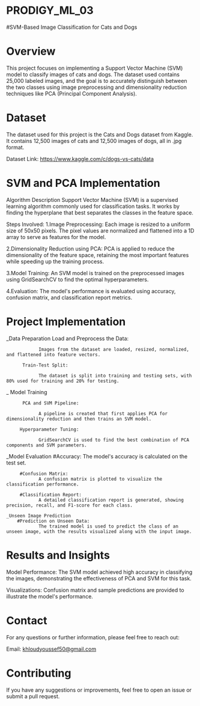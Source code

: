 # PRODIGY_ML_03
#SVM-Based Image Classification for Cats and Dogs

# Overview
This project focuses on implementing a Support Vector Machine (SVM) model to classify images of cats and dogs. The dataset used contains 25,000 labeled images, and the goal is to accurately distinguish between the two classes using image preprocessing and dimensionality reduction techniques like PCA (Principal Component Analysis).

# Dataset
The dataset used for this project is the Cats and Dogs dataset from Kaggle. It contains 12,500 images of cats and 12,500 images of dogs, all in .jpg format.

Dataset Link: https://www.kaggle.com/c/dogs-vs-cats/data

# SVM and PCA Implementation
Algorithm Description
Support Vector Machine (SVM) is a supervised learning algorithm commonly used for classification tasks. It works by finding the hyperplane that best separates the classes in the feature space.

Steps Involved:
1.Image Preprocessing:
Each image is resized to a uniform size of 50x50 pixels.
The pixel values are normalized and flattened into a 1D array to serve as features for the model.

2.Dimensionality Reduction using PCA:
PCA is applied to reduce the dimensionality of the feature space, retaining the most important features while speeding up the training process.

3.Model Training:
An SVM model is trained on the preprocessed images using GridSearchCV to find the optimal hyperparameters.

4.Evaluation:
The model's performance is evaluated using accuracy, confusion matrix, and classification report metrics.

# Project Implementation
  _Data Preparation
          Load and Preprocess the Data:
    
                Images from the dataset are loaded, resized, normalized, and flattened into feature vectors.
      
          Train-Test Split:
    
                The dataset is split into training and testing sets, with 80% used for training and 20% for testing.
      
  _ Model Training
  
          PCA and SVM Pipeline:
    
                A pipeline is created that first applies PCA for dimensionality reduction and then trains an SVM model.
      
         Hyperparameter Tuning:
    
                GridSearchCV is used to find the best combination of PCA components and SVM parameters.
      
  _Model Evaluation
         #Accuracy:
                The model's accuracy is calculated on the test set.
      
         #Confusion Matrix:
                A confusion matrix is plotted to visualize the classification performance.
      
         #Classification Report:
                A detailed classification report is generated, showing precision, recall, and F1-score for each class.
      
    _Unseen Image Prediction
        #Prediction on Unseen Data:
                The trained model is used to predict the class of an unseen image, with the results visualized along with the input image.
      
# Results and Insights
  Model Performance:
    The SVM model achieved high accuracy in classifying the images, demonstrating the effectiveness of PCA and SVM for this task.

  Visualizations:
    Confusion matrix and sample predictions are provided to illustrate the model's performance.
# Contact
For any questions or further information, please feel free to reach out:

Email: khloudyoussef50@gmail.com
# Contributing
If you have any suggestions or improvements, feel free to open an issue or submit a pull request.
